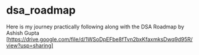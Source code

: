 # dsa_roadmap
Here is my journey practically following along with the DSA Roadmap by Ashish Gupta [https://drive.google.com/file/d/1WSoDpEFbe8fTvn2bxKfaxmksDwq9d95R/view?usp=sharing]

